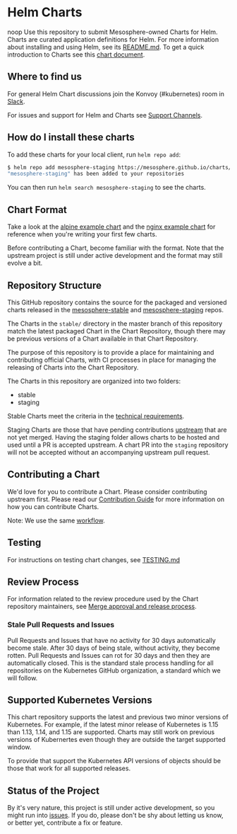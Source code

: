 # Helm Charts
noop
Use this repository to submit Mesosphere-owned Charts for Helm. Charts are curated application definitions for Helm. For more information about installing and using Helm, see its
[README.md](https://github.com/helm/helm/tree/master/README.md). To get a quick introduction to Charts see this [chart document](https://github.com/helm/helm/blob/master/docs/charts.md).

## Where to find us

For general Helm Chart discussions join the Konvoy (#kubernetes) room in [Slack](https://mesosphere.slack.com/).

For issues and support for Helm and Charts see [Support Channels](CONTRIBUTING.md#support-channels).

## How do I install these charts

To add these charts for your local client, run `helm repo add`:

```bash
$ helm repo add mesosphere-staging https://mesosphere.github.io/charts/staging
"mesosphere-staging" has been added to your repositories
```

You can then run `helm search mesosphere-staging` to see the charts.

## Chart Format

Take a look at the [alpine example chart](https://github.com/helm/helm/tree/master/docs/examples/alpine) and the [nginx example chart](https://github.com/helm/helm/tree/master/docs/examples/nginx) for reference when you're writing your first few charts.

Before contributing a Chart, become familiar with the format. Note that the upstream project is still under active development and the format may still evolve a bit.

## Repository Structure

This GitHub repository contains the source for the packaged and versioned charts released in the [mesosphere-stable](https://mesosphere.github.io/charts/stable) and [mesosphere-staging](https://mesosphere.github.io/charts/staging) repos.

The Charts in the `stable/` directory in the master branch of this repository match the latest packaged Chart in the Chart Repository, though there may be previous versions of a Chart available in that Chart Repository.

The purpose of this repository is to provide a place for maintaining and contributing official Charts, with CI processes in place for managing the releasing of Charts into the Chart Repository.

The Charts in this repository are organized into two folders:

* stable
* staging

Stable Charts meet the criteria in the [technical requirements](CONTRIBUTING.md#technical-requirements).

Staging Charts are those that have pending contributions [upstream](https://github.com/helm/charts) that are not yet merged. Having the staging folder allows charts to be hosted and used until a PR is accepted upstream. A chart PR into the `staging` repository will not be accepted without an accompanying upstream pull request.

## Contributing a Chart

We'd love for you to contribute a Chart. Please consider contributing upstream first. Please read our [Contribution Guide](CONTRIBUTING.md) for more information on how you can contribute Charts.

Note: We use the same [workflow](https://github.com/kubernetes/community/blob/master/contributors/devel/development.md#workflow).

## Testing

For instructions on testing chart changes, see [TESTING.md](./TESTING.md)

## Review Process

For information related to the review procedure used by the Chart repository maintainers, see [Merge approval and release process](CONTRIBUTING.md#merge-approval-and-release-process).

### Stale Pull Requests and Issues

Pull Requests and Issues that have no activity for 30 days automatically become stale. After 30 days of being stale, without activity, they become rotten. Pull Requests and Issues can rot for 30 days and then they are automatically closed. This is the standard stale process handling for all repositories on the Kubernetes GitHub organization, a standard which we will follow.

## Supported Kubernetes Versions

This chart repository supports the latest and previous two minor versions of Kubernetes. For example, if the latest minor release of Kubernetes is 1.15 than 1.13, 1.14, and 1.15 are supported. Charts may still work on previous versions of Kubernertes even though they are outside the target supported window.

To provide that support the Kubernetes API versions of objects should be those that work for all supported releases.

## Status of the Project

By it's very nature, this project is still under active development, so you might run into [issues](https://github.com/mesosphere/charts/issues). If you do, please don't be shy about letting us know, or better yet, contribute a fix or feature.
